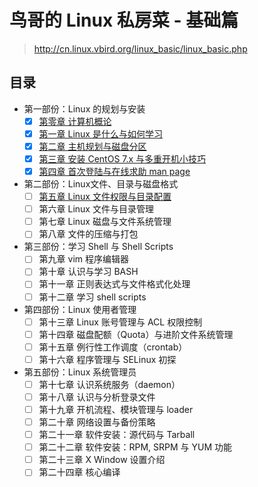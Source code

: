 # 鸟哥的 Linux 私房菜 - 基础篇

> <http://cn.linux.vbird.org/linux_basic/linux_basic.php>

## 目录

- 第一部份：Linux 的规划与安装
  - [x] [第零章 计算机概论](00_introduction_to_computer)
  - [x] [第一章 Linux 是什么与如何学习](01_what_is_linux_and_how_to_learn)
  - [x] [第二章 主机规划与磁盘分区](02_planning_and_partition)
  - [x] [第三章 安装 CentOS 7.x 与多重开机小技巧](03_install_centos_and_multi_os)
  - [x] [第四章 首次登陆与在线求助 man page](04_first_login_and_man)
- 第二部份：Linux文件、目录与磁盘格式
  - [ ] [第五章 Linux 文件权限与目录配置](05_linux_file_permission)
  - [ ] 第六章 Linux 文件与目录管理
  - [ ] 第七章 Linux 磁盘与文件系统管理
  - [ ] 第八章 文件的压缩与打包
- 第三部份：学习 Shell 与 Shell Scripts
  - [ ] 第九章 vim 程序编辑器
  - [ ] 第十章 认识与学习 BASH
  - [ ] 第十一章 正则表达式与文件格式化处理
  - [ ] 第十二章 学习 shell scripts
- 第四部份：Linux 使用者管理
  - [ ] 第十三章 Linux 账号管理与 ACL 权限控制
  - [ ] 第十四章 磁盘配额（Quota）与进阶文件系统管理
  - [ ] 第十五章 例行性工作调度（crontab）
  - [ ] 第十六章 程序管理与 SELinux 初探
- 第五部份：Linux 系统管理员
  - [ ] 第十七章 认识系统服务（daemon）
  - [ ] 第十八章 认识与分析登录文件
  - [ ] 第十九章 开机流程、模块管理与 loader
  - [ ] 第二十章 网络设置与备份策略
  - [ ] 第二十一章 软件安装：源代码与 Tarball
  - [ ] 第二十二章 软件安装：RPM, SRPM 与 YUM 功能
  - [ ] 第二十三章 X Window 设置介绍
  - [ ] 第二十四章 核心编译
